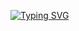 [![Typing SVG](https://readme-typing-svg.herokuapp.com?size=45&duration=4500&background=cfcfcf&color=000000&width=250&lines=%F0%9F%A6%81안녕하세요!%F0%9F%A6%81+)](https://git.io/typing-svg)

